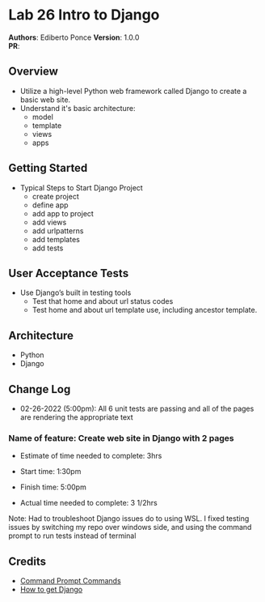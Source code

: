 # Lab 26 Intro to Django

**Authors**: Ediberto Ponce
**Version**: 1.0.0  
**PR**: 

## Overview
- Utilize a high-level Python web framework called Django to create a basic web site.
- Understand it's basic architecture:
  * model
  * template
  * views
  * apps

## Getting Started
- Typical Steps to Start Django Project
  * create project
  * define app
  * add app to project
  * add views
  * add urlpatterns
  * add templates
  * add tests

## User Acceptance Tests
- Use Django’s built in testing tools
  * Test that home and about url status codes
  * Test home and about url template use, including ancestor template.

## Architecture
- Python
- Django
## Change Log
- 02-26-2022 (5:00pm): All 6 unit tests are passing and all of the pages are rendering the appropriate text

### Name of feature: Create web site in Django with 2 pages

- Estimate of time needed to complete: 3hrs

- Start time: 1:30pm

- Finish time: 5:00pm

- Actual time needed to complete: 3 1/2hrs

Note: Had to troubleshoot Django issues do to using WSL. I fixed testing issues by switching my repo over windows side, and using the command prompt to run tests instead of terminal


## Credits 
- [Command Prompt Commands]([https://www.tutorialspoint.com/python_text_processing/python_extract_emails_from_text.htm)
- [How to get Django](https://www.djangoproject.com/download/)